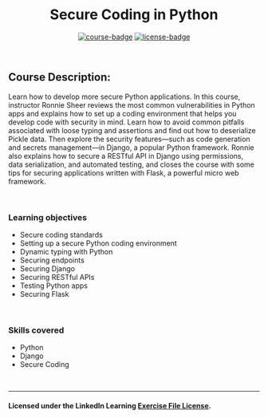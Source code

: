 <div align="center">

# Secure Coding in Python

[![course-badge]][course-link]
[![license-badge]][LICENSE]

</div>

<!-- badge info -->
[course-badge]:https://img.shields.io/badge/learning-Python-white?logo=Linkedin&labelColor=blue&style=for-the-badge
[course-link]:https://www.linkedin.com/learning/secure-coding-in-python "Secure Coding in Python"
[license-badge]:https://img.shields.io/badge/learning-license-success?logo=Linkedin&labelColor=black&style=for-the-badge

<br>

## Course Description:
Learn how to develop more secure Python applications. In this course, instructor Ronnie Sheer reviews the most common vulnerabilities in Python apps and explains how to set up a coding environment that helps you develop code with security in mind. Learn how to avoid common pitfalls associated with loose typing and assertions and find out how to deserialize Pickle data. Then explore the security features—such as code generation and secrets management—in Django, a popular Python framework. Ronnie also explains how to secure a RESTful API in Django using permissions, data serialization, and automated testing, and closes the course with some tips for securing applications written with Flask, a powerful micro web framework.

<br>

### Learning objectives
- Secure coding standards
- Setting up a secure Python coding environment
- Dynamic typing with Python
- Securing endpoints
- Securing Django
- Securing RESTful APIs
- Testing Python apps
- Securing Flask

<br>

### Skills covered
- Python
- Django
- Secure Coding

<br>

---
#### Licensed under the LinkedIn Learning [Exercise File License][LICENSE].

[LICENSE]:../../LICENSE "LinkedIn Learning License"